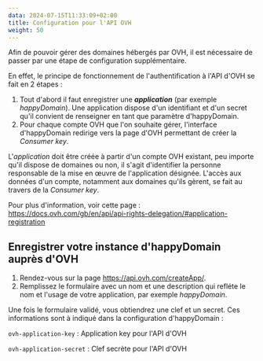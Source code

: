 ```yaml
---
data: 2024-07-15T11:33:09+02:00
title: Configuration pour l'API OVH
weight: 50
---
```


Afin de pouvoir gérer des domaines hébergés par OVH, il est nécessaire de passer par une étape de configuration supplémentaire.

En effet, le principe de fonctionnement de l'authentification à l'API d'OVH se fait en 2 étapes :

1. Tout d'abord il faut enregistrer une ***application*** (par exemple *happyDomain*). Une application dispose d'un identifiant et d'un secret qu'il convient de renseigner en tant que paramètre d'happyDomain.
2. Pour chaque compte OVH que l'on souhaite gérer, l'interface d'happyDomain redirige vers la page d'OVH permettant de créer la *Consumer key*.

L'*application* doit être créée à partir d'un compte OVH existant, peu importe qu'il dispose de domaines ou non, il s'agit d'identifier la personne responsable de la mise en œuvre de l'application désignée.
L'accès aux données d'un compte, notamment aux domaines qu'ils gèrent, se fait au travers de la *Consumer key*.

Pour plus d'information, voir cette page : <https://docs.ovh.com/gb/en/api/api-rights-delegation/#application-registration>


## Enregistrer votre instance d'happyDomain auprès d'OVH

1. Rendez-vous sur la page <https://api.ovh.com/createApp/>.
2. Remplissez le formulaire avec un nom et une description qui refléte le nom et l'usage de votre application, par exemple *happyDomain*.

Une fois le formulaire validé, vous obtiendrez une clef et un secret.
Ces informations sont à indiqué dans la configuration d'happyDomain :

`ovh-application-key`
: Application key pour l'API d'OVH

`ovh-application-secret`
: Clef secrète pour l'API d'OVH
